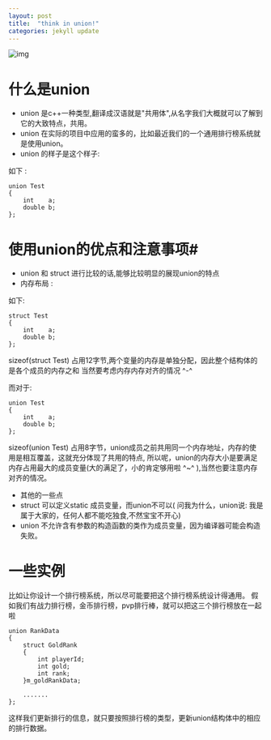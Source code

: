 ```yaml
---
layout: post  
title:  "think in union!"  
categories: jekyll update  
---
```


![img](http://pan.baidu.com/disk/home#list/path=%2F)
# 什么是union #

* union 是c++一种类型,翻译成汉语就是"共用体",从名字我们大概就可以了解到它的大致特点，共用。
* union 在实际的项目中应用的蛮多的，比如最近我们的一个通用排行榜系统就是使用union。
* union 的样子是这个样子:      

如下 :    

    union Test   
    {    
        int    a;               
        double b;          
    };   

# 使用union的优点和注意事项#

* union 和 struct 进行比较的话,能够比较明显的展现union的特点
* 内存布局 :    

如下:   

    struct Test     
    {    
        int    a;       
        double b;       
    };   

sizeof(struct Test) 占用12字节,两个变量的内存是单独分配，因此整个结构体的是各个成员的内存之和
当然要考虑内存内存对齐的情况  ^-^

而对于:   

    union Test     
    {    
        int    a;       
        double b;       
    };   

sizeof(union Test) 占用8字节，union成员之前共用同一个内存地址，内存的使用是相互覆盖，这就充分体现了共用的特点,
所以呢，union的内存大小是要满足内存占用最大的成员变量(大的满足了，小的肯定够用啦 ^~^ ),当然也要注意内存对齐的情况。

* 其他的一些点    
*  struct 可以定义static 成员变量，而union不可以( 问我为什么，union说: 我是属于大家的，任何人都不能吃独食,不然宝宝不开心)
*  union 不允许含有参数的构造函数的类作为成员变量，因为编译器可能会构造失败。

# 一些实例
比如让你设计一个排行榜系统，所以尽可能要把这个排行榜系统设计得通用。
假如我们有战力排行榜，金币排行榜，pvp排行棒，就可以把这三个排行榜放在一起啦 

    union RankData
    {   
        struct GoldRank   
        {    
            int playerId;   
            int gold;   
            int rank;  
        }m_goldRankData;  

        .......  
    };   

这样我们更新排行的信息，就只要按照排行榜的类型，更新union结构体中的相应的排行数据。
